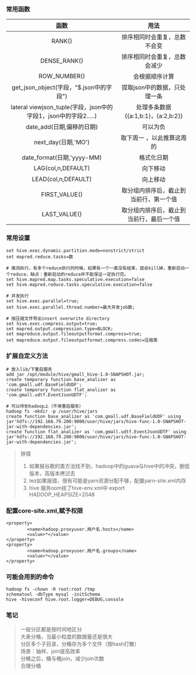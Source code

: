 ### 常用函数
|  函数   | 用法  |
|:------:|:------:|
| RANK() | 排序相同时会重复，总数不会变 |
| DENSE_RANK()  | 排序相同时会重复，总数会减少 |
| ROW_NUMBER()  | 会根据顺序计算 |
| get_json_object(字段，"$.json中的字段")   | 提取json中的数据，只处理一条 |
| lateral viewjson_tuple(字段，json中的字段1，json中的字段2.....)  | 处理多条数据  {{a:1,b:1}，{a:2,b:2}} |
| date_add(日期,偏移的日期)  | 可以为负 |
|next_day(日期,'MO')   |取下周一 ，以此推算这周的|
|date_format(日期,'yyyy-MM)|格式化日期|
|LAG(col,n,DEFAULT) |向下移动|
|LEAD(col,n,DEFAULT) |向上移动|
|FIRST_VALUE()|取分组内排序后，截止到当前行，第一个值|
|LAST_VALUE()|取分组内排序后，截止到当前行，最后一个值|

### 常用设置
```
set hive.exec.dynamic.partition.mode=nonstrict/strict
set mapred.reduce.tasks=数

# 推测执行，有多个reduce执行的时候，如果有一个一直没有结束，就会kill掉，重新启动一个reduce，缺点：重新启动的reduce并不能保证一定执行完。
set hive.mapred.map.tasks.speculative.execution=false
set hive.mapred.reduce.tasks.speculative.execution=false

# 并发执行
set hive.exec.parallel=true;
set hive.exec.parallel.thread.number=最大并发job数;

# 按压缩文件导出insert overwrite directory
set hive.exec.compress.output=true;
set mapred.output.compression.type=BLOCK;
set mapreduce.output.fileoutputformat.compress=true;
set mapreduce.output.fileoutputformat.compress.codec=压缩类 
```
### 扩展自定义方法
```
# 放入lib/下重启服务
add jar /opt/module/hive/gmall_hive-1.0-SNAPSHOT.jar;
create temporary function base_analizer as 'com.gmall.udf.BaseFieldUDF';
create temporary function flat_analizer as 'com.gmall.udtf.EventJsonUDTF';

# 可以传到hadoop上（不用重启服务）  
hadoop fs -mkdir -p /user/hive/jars
create function base_analizer as 'com.gmall.udf.BaseFieldUDF' using jar'hdfs://192.168.79.200:9000/user/hive/jars/hive-func-1.0-SNAPSHOT-jar-with-dependencies.jar';
create function flat_analizer as 'com.gmall.udtf.EventJsonUDTF' using jar'hdfs://192.168.79.200:9000/user/hive/jars/hive-func-1.0-SNAPSHOT-jar-with-dependencies.jar';
```

> 排错
>1. 如果报谷歌的类方法找不到，hadoop中的guava与hive中的冲突，删低版本，高版本拷过去  
>2. tez如果报错，很有可能是yarn资源分配不够，配置yarn-site.xml内存  
>3. hive 服务oom挂了hive-env.xml中 export HADOOP_HEAPSIZE=2048

### 配置core-site.xml,赋予权限
```
<property>
        <name>hadoop.proxyuser.用户名.hosts</name>
        <value>*</value>
</property>
<property>
        <name>hadoop.proxyuser.用户名.groups</name>
        <value>*</value>
</property>
```
### 可能会用到的命令
```
hadoop fs -chown -R root:root /tmp
schematool -dbType mysql -initSchema
hive -hiveconf hive.root.logger=DEBUG,console
```
### 笔记
>一般分区都是按时间地区分  
>大表分桶，当最小粒度的数据量还是很大  
>分区多个子目录，分桶存为多个文件（按hash打散）  
>场景：抽样、join提高效率  
>分桶之后，桶与桶join，减少join次数  
>合理分桶  